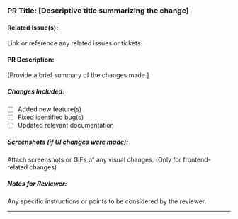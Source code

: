 ### PR Title: [Descriptive title summarizing the change]

#### Related Issue(s):
Link or reference any related issues or tickets.

#### PR Description:
[Provide a brief summary of the changes made.]

##### Changes Included:
- [ ] Added new feature(s)
- [ ] Fixed identified bug(s)
- [ ] Updated relevant documentation

##### Screenshots (if UI changes were made):
Attach screenshots or GIFs of any visual changes. (Only for
frontend-related changes)

##### Notes for Reviewer:
Any specific instructions or points to be considered by the
reviewer.

---
